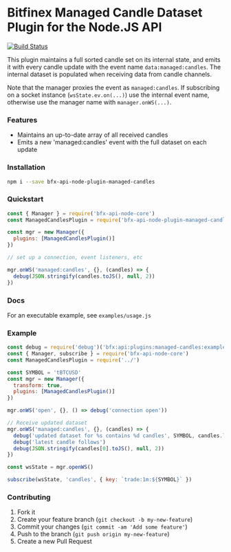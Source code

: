 # Bitfinex Managed Candle Dataset Plugin for the Node.JS API

[![Build Status](https://travis-ci.org/bitfinexcom/bfx-api-node-plugin-managed-candles.svg?branch=master)](https://travis-ci.org/bitfinexcom/bfx-api-node-plugin-managed-candles)

This plugin maintains a full sorted candle set on its internal state, and emits it with every candle update with the event name `data:managed:candles`. The internal dataset is populated when receiving data from candle channels.

Note that the manager proxies the event as `managed:candles`. If subscribing on a socket instance (`wsState.ev.on(...)`) use the internal event name, otherwise use the manager name with `manager.onWS(...)`.

### Features

* Maintains an up-to-date array of all received candles
* Emits a new 'managed:candles' event with the full dataset on each update

### Installation

```bash
npm i --save bfx-api-node-plugin-managed-candles
```

### Quickstart

```js
const { Manager } = require('bfx-api-node-core')
const ManagedCandlesPlugin = require('bfx-api-node-plugin-managed-candles')

const mgr = new Manager({
  plugins: [ManagedCandlesPlugin()]
})

// set up a connection, event listeners, etc

mgr.onWS('managed:candles', {}, (candles) => {
  debug(JSON.stringify(candles.toJS(), null, 2))
})
```

### Docs

For an executable example, see `examples/usage.js`

### Example
```js
const debug = require('debug')('bfx:api:plugins:managed-candles:example')
const { Manager, subscribe } = require('bfx-api-node-core')
const ManagedCandlesPlugin = require('../')

const SYMBOL = 'tBTCUSD'
const mgr = new Manager({
  transform: true,
  plugins: [ManagedCandlesPlugin()]
})

mgr.onWS('open', {}, () => debug('connection open'))

// Receive updated dataset
mgr.onWS('managed:candles', {}, (candles) => {
  debug('updated dataset for %s contains %d candles', SYMBOL, candles.length)
  debug('latest candle follows')
  debug(JSON.stringify(candles[0].toJS(), null, 2))
})

const wsState = mgr.openWS()

subscribe(wsState, 'candles', { key: `trade:1m:${SYMBOL}` })
```

### Contributing

1. Fork it
2. Create your feature branch (`git checkout -b my-new-feature`)
3. Commit your changes (`git commit -am 'Add some feature'`)
4. Push to the branch (`git push origin my-new-feature`)
5. Create a new Pull Request
